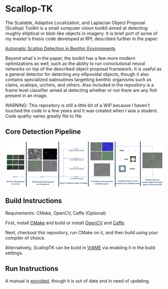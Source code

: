 
Scallop-TK
==========

The Scalable, Adaptive Localization, and Laplacian Object Proposal
(Scallop) Toolkit is a small computer vision toolkit aimed at
detecting roughly elliptical or blob-like objects in imagery. It
is brief port of some of my master's thesis code developed at RPI,
described further in the paper:

[Automatic Scallop Detection in Benthic Environments](Documentation/Paper.pdf)

Beyond what's in the paper, the toolkit has a few more modern optimizations
as well, such as the ability to run convolutional neural networks on top of the
described object proposal framework. It is useful as a general detector
for detecting any ellipsoidal objects, though it also contains specialized
subroutines targetting benthic organisms such as clams, scallops, urchins,
and others. Also included in the repository is a frame level classifier aimed
at detecting whether or not there are any fish present in an image.

WARNING: This repository is still a little bit of a WIP because I haven't
touched the code in a few years and it was created when I was a student.
Code quality varies greatly file to file.


Core Detection Pipeline
-----------------------

![Pipeline Image](Documentation/ExamplePipeline.png)


Build Instructions
------------------

Requirements: CMake, OpenCV, Caffe (Optional)

First, install [CMake](https://cmake.org/runningcmake/) and build or install
[OpenCV](http://opencv.org/) and [Caffe](http://caffe.berkeleyvision.org/).

Next, checkout this repository, run CMake on it, and then build using your compiler
of choice.

Alternatively, ScallopTK can be build in [VIAME](https://github.com/Kitware/VIAME.git)
via enabling it in the build settings.

Run Instructions
----------------

A manual is [provided](Documentation/Manual.pdf), though it is out of date and in need of
updating.